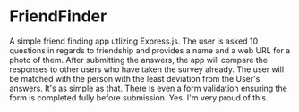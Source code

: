 # FriendFinder
A simple friend finding app utlizing Express.js. The user is asked 10 questions in regards to friendship and provides a name and a web URL for a photo of them. After submitting the answers, the app will compare the responses to other users who have taken the survey already. The user will be matched with the person with the least deviation from the User's answers. It's as simple as that. There is even a form validation ensuring the form is completed fully before submission. Yes. I'm very proud of this. 


